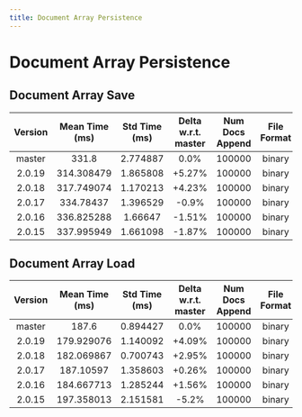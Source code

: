 ```yaml
---
title: Document Array Persistence
---
```

# Document Array Persistence

## Document Array Save

| Version | Mean Time (ms) | Std Time (ms) | Delta w.r.t. master | Num Docs Append | File Format | Iterations |
| :---: | :---: | :---: | :---: | :---: | :---: | :---: |
| master | 331.8 | 2.774887 | 0.0% | 100000 | binary | 5 |
| 2.0.19 | 314.308479 | 1.865808 | +5.27% | 100000 | binary | 5 |
| 2.0.18 | 317.749074 | 1.170213 | +4.23% | 100000 | binary | 5 |
| 2.0.17 | 334.78437 | 1.396529 | -0.9% | 100000 | binary | 5 |
| 2.0.16 | 336.825288 | 1.66647 | -1.51% | 100000 | binary | 5 |
| 2.0.15 | 337.995949 | 1.661098 | -1.87% | 100000 | binary | 5 |
## Document Array Load

| Version | Mean Time (ms) | Std Time (ms) | Delta w.r.t. master | Num Docs Append | File Format | Iterations |
| :---: | :---: | :---: | :---: | :---: | :---: | :---: |
| master | 187.6 | 0.894427 | 0.0% | 100000 | binary | 5 |
| 2.0.19 | 179.929076 | 1.140092 | +4.09% | 100000 | binary | 5 |
| 2.0.18 | 182.069867 | 0.700743 | +2.95% | 100000 | binary | 5 |
| 2.0.17 | 187.10597 | 1.358603 | +0.26% | 100000 | binary | 5 |
| 2.0.16 | 184.667713 | 1.285244 | +1.56% | 100000 | binary | 5 |
| 2.0.15 | 197.358013 | 2.151581 | -5.2% | 100000 | binary | 5 |
